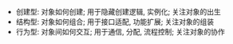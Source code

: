 * 创建型: 对象如何创建; 用于隐藏创建逻辑, 实例化; 关注对象的出生
* 结构型: 对象如何组合; 用于接口适配, 功能扩展; 关注对象的组装
* 行为型: 对象间如何交互; 用于通信, 分配, 流程控制; 关注对象的协作


